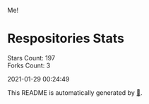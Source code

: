Me!

# Respositories Stats
Stars Count: 197  
Forks Count: 3

2021-01-29 00:24:49  

This README is automatically generated by [🐰](https://github.com/rnitta/rnitta).
